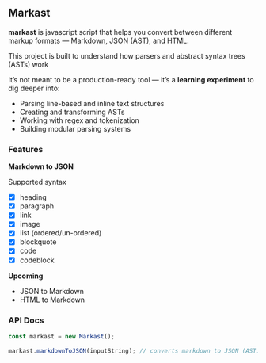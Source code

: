 ## Markast

**markast** is javascript script that helps you convert between different markup formats — Markdown, JSON (AST), and HTML.

This project is built to understand how parsers and abstract syntax trees (ASTs) work

It’s not meant to be a production-ready tool — it’s a **learning experiment** to dig deeper into:

- Parsing line-based and inline text structures
- Creating and transforming ASTs
- Working with regex and tokenization
- Building modular parsing systems

### Features

**Markdown to JSON**

Supported syntax

- [x] heading
- [x] paragraph
- [x] link
- [x] image
- [x] list (ordered/un-ordered)
- [x] blockquote
- [x] code
- [x] codeblock

**Upcoming**

- JSON to Markdown
- HTML to Markdown

### API Docs

```js
const markast = new Markast();

markast.markdownToJSON(inputString); // converts markdown to JSON (AST)
```
